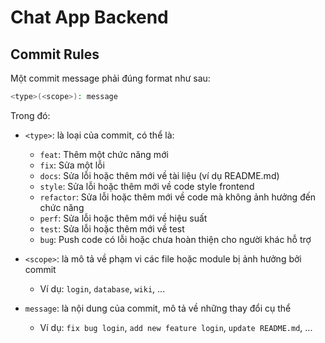 # Chat App Backend

## Commit Rules

Một commit message phải đúng format như sau:

```bash
<type>(<scope>): message
```

Trong đó:

- `<type>`: là loại của commit, có thể là:
    - `feat`: Thêm một chức năng mới
    - `fix`: Sửa một lỗi
    - `docs`: Sửa lỗi hoặc thêm mới về tài liệu (ví dụ README.md)
    - `style`: Sửa lỗi hoặc thêm mới về code style frontend
    - `refactor`: Sửa lỗi hoặc thêm mới về code mà không ảnh hưởng đến chức năng
    - `perf`: Sửa lỗi hoặc thêm mới về hiệu suất
    - `test`: Sửa lỗi hoặc thêm mới về test
    - `bug`: Push code có lỗi hoặc chưa hoàn thiện cho người khác hỗ trợ

- `<scope>`: là mô tả về phạm vi các file hoặc module bị ảnh hưởng bởi commit
    - Ví dụ: `login`, `database`, `wiki`, ...

- `message`: là nội dung của commit, mô tả về những thay đổi cụ thể
    - Ví dụ: `fix bug login`, `add new feature login`, `update README.md`, ...
